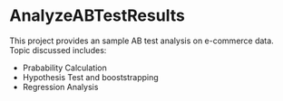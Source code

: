 # AnalyzeABTestResults

This project provides an sample AB test analysis on e-commerce data. Topic discussed includes:

* Prabability Calculation
* Hypothesis Test and booststrapping 
* Regression Analysis
